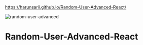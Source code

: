 https://harunsarii.github.io/Random-User-Advanced-React/

![random-user-advanced](https://user-images.githubusercontent.com/75949382/123554313-0d15f900-d788-11eb-9265-0a71283e9c59.gif)
# Random-User-Advanced-React
